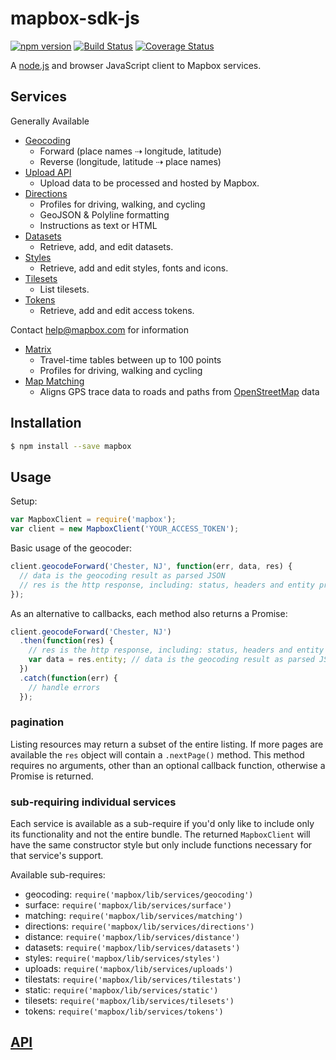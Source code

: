 # mapbox-sdk-js

[![npm version](https://badge.fury.io/js/mapbox.svg)](http://badge.fury.io/js/mapbox)
[![Build Status](https://travis-ci.org/mapbox/mapbox-sdk-js.svg?branch=master)](https://travis-ci.org/mapbox/mapbox-sdk-js)
[![Coverage Status](https://coveralls.io/repos/mapbox/mapbox-sdk-js/badge.svg?branch=master&service=github)](https://coveralls.io/github/mapbox/mapbox-sdk-js?branch=master)

A [node.js](https://nodejs.org/) and browser JavaScript client
to Mapbox services.

## Services

Generally Available

* [Geocoding](https://www.mapbox.com/api-documentation/#geocoding)
  * Forward (place names ⇢  longitude, latitude)
  * Reverse (longitude, latitude ⇢ place names)
* [Upload API](https://www.mapbox.com/api-documentation/#uploads)
  * Upload data to be processed and hosted by Mapbox.
* [Directions](https://www.mapbox.com/api-documentation/#directions)
  * Profiles for driving, walking, and cycling
  * GeoJSON & Polyline formatting
  * Instructions as text or HTML
* [Datasets](https://www.mapbox.com/api-documentation/#datasets)
  * Retrieve, add, and edit datasets.
* [Styles](https://www.mapbox.com/api-documentation/#styles)
  * Retrieve, add and edit styles, fonts and icons.
* [Tilesets](https://www.mapbox.com/api-documentation/#tilesets)
  * List tilesets.
* [Tokens](https://www.mapbox.com/api-documentation/#tokens)
  * Retrieve, add and edit access tokens.

Contact help@mapbox.com for information

* [Matrix](https://www.mapbox.com/api-documentation/#matrix)
  * Travel-time tables between up to 100 points
  * Profiles for driving, walking and cycling
* [Map Matching](https://www.mapbox.com/api-documentation/#map-matching)
  * Aligns GPS trace data to roads and paths from
    [OpenStreetMap](https://www.openstreetmap.org/) data

## Installation

```sh
$ npm install --save mapbox
```

## Usage

Setup:

```js
var MapboxClient = require('mapbox');
var client = new MapboxClient('YOUR_ACCESS_TOKEN');
```

Basic usage of the geocoder:

```js
client.geocodeForward('Chester, NJ', function(err, data, res) {
  // data is the geocoding result as parsed JSON
  // res is the http response, including: status, headers and entity properties
});
```

As an alternative to callbacks, each method also returns a Promise:

```js
client.geocodeForward('Chester, NJ')
  .then(function(res) {
    // res is the http response, including: status, headers and entity properties
    var data = res.entity; // data is the geocoding result as parsed JSON
  })
  .catch(function(err) {
    // handle errors
  });
```

### pagination

Listing resources may return a subset of the entire listing. If more pages are
available the `res` object will contain a `.nextPage()` method. This method
requires no arguments, other than an optional callback function, otherwise a
Promise is returned.

### sub-requiring individual services

Each service is available as a sub-require if you'd only like to include only
its functionality and not the entire bundle. The returned `MapboxClient`
will have the same constructor style but only include functions necessary
for that service's support.

Available sub-requires:

* geocoding: `require('mapbox/lib/services/geocoding')`
* surface: `require('mapbox/lib/services/surface')`
* matching: `require('mapbox/lib/services/matching')`
* directions: `require('mapbox/lib/services/directions')`
* distance: `require('mapbox/lib/services/distance')`
* datasets: `require('mapbox/lib/services/datasets')`
* styles: `require('mapbox/lib/services/styles')`
* uploads: `require('mapbox/lib/services/uploads')`
* tilestats: `require('mapbox/lib/services/tilestats')`
* static: `require('mapbox/lib/services/static')`
* tilesets: `require('mapbox/lib/services/tilesets')`
* tokens: `require('mapbox/lib/services/tokens')`

## [API](API.md)
